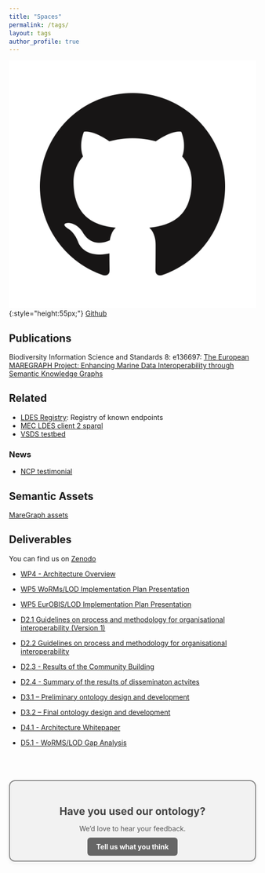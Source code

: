 ```yaml
---
title: "Spaces"
permalink: /tags/
layout: tags
author_profile: true
---
```



![](/img/GitHub.png){:style="height:55px;"} [Github](https://github.com/MareGraph-EU) 
## Publications
Biodiversity Information Science and Standards 8: e136697: [The European MAREGRAPH Project: Enhancing Marine Data Interoperability through Semantic Knowledge Graphs](https://biss.pensoft.net/article/136697/)

## Related   
- [LDES Registry](https://imec-int.github.io/ldes-registry/): Registry of known endpoints   
- [MEC LDES client 2 sparql](https://github.com/rdf-connect/ldes2sparql)  
- [VSDS testbed](https://github.com/Informatievlaanderen/VSDS-Testbed)​

### News
- [NCP testimonial](https://ncpflanders.be/testimonials/maregraph-towards-an-interoperable-marine-knowledge-graph)

## Semantic Assets  
[MareGraph assets](https://github.com/MareGraph-EU/assets)


## Deliverables
You can find us on [Zenodo](https://zenodo.org/communities/maregraph/?page=1&size=20)

- [WP4 - Architecture Overview](https://zenodo.org/records/10083644)
- [WP5 WoRMs/LOD Implementation Plan Presentation](https://zenodo.org/records/10083478)
- [WP5 EurOBIS/LOD Implementation Plan Presentation](https://zenodo.org/records/13890124)

- [D2.1 Guidelines on process and methodology for organisational interoperability (Version 1)](https://zenodo.org/records/8167337)
- [D2.2 Guidelines on process and methodology for organisational interoperability](https://zenodo.org/records/14215013)
- [D2.3 - Results of the Community Building](https://zenodo.org/records/14592032)
- [D2.4 - Summary of the results of disseminaton actvites](https://zenodo.org/records/15780700)
- [D3.1 – Preliminary ontology design and development](https://zenodo.org/records/10849372)
- [D3.2 – Final ontology design and development](https://zenodo.org/records/15593409)
- [D4.1 - Architecture Whitepaper](https://zenodo.org/records/8318832)
- [D5.1 - WoRMS/LOD Gap Analysis](https://zenodo.org/records/8354364)








<br>
<br>

<div style="border: 2px solid #888; border-radius: 12px; padding: 20px; max-width: 500px; background-color: #f2f2f2; margin: 20px auto; text-align: center; box-shadow: 0 4px 8px rgba(0,0,0,0.05);">
  <h2 style="color: #444; margin-bottom: 10px;">Have you used our ontology?</h2>
  <p style="color: #555; margin-bottom: 20px;">We’d love to hear your feedback.</p>
  <a href="mailto:info@maregraph.eu" style="background-color: #666; color: #fff; padding: 10px 18px; text-decoration: none; border-radius: 6px; font-weight: bold;">Tell us what you think</a>
</div>


